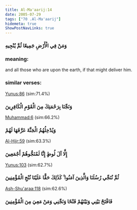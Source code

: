 ```yaml
---
title: Al-Ma'aarij:14
date: 2005-07-29
tags: ["70 .Al-Ma'aarij"]
hidemeta: true 
ShowPostNavLinks: true 
---
```

### وَمَنْ فِي الْأَرْضِ جَمِيعًا ثُمَّ يُنْجِيهِ
### meaning: 
and all those who are upon the earth, if that might deliver him.
### similar verses: 

[Yunus:86](/10/86) (sim:71.4%)

### وَنَجِّنَا بِرَحْمَتِكَ مِنَ الْقَوْمِ الْكَافِرِينَ

[Muhammad:6](/47/6) (sim:66.2%)

### وَيُدْخِلُهُمُ الْجَنَّةَ عَرَّفَهَا لَهُمْ

[Al-Hijr:59](/15/59) (sim:63.3%)

### إِلَّا آلَ لُوطٍ إِنَّا لَمُنَجُّوهُمْ أَجْمَعِينَ

[Yunus:103](/10/103) (sim:62.7%)

### ثُمَّ نُنَجِّي رُسُلَنَا وَالَّذِينَ آمَنُوا ۚ كَذَٰلِكَ حَقًّا عَلَيْنَا نُنْجِ الْمُؤْمِنِينَ

[Ash-Shu'araa:118](/26/118) (sim:62.6%)

### فَافْتَحْ بَيْنِي وَبَيْنَهُمْ فَتْحًا وَنَجِّنِي وَمَنْ مَعِيَ مِنَ الْمُؤْمِنِينَ

